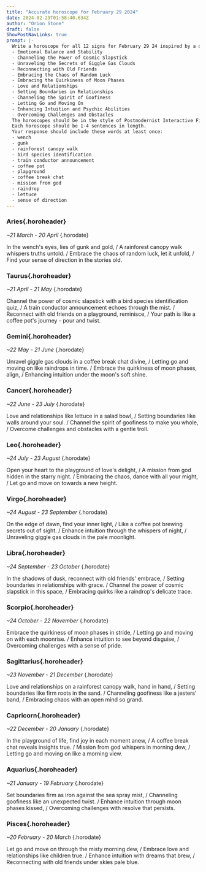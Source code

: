 ```yaml
---
title: "Accurate horoscope for February 29 2024"
date: 2024-02-29T01:58:40.634Z
author: "Orion Stone"
draft: false
ShowPostNavLinks: true
prompt: |-
  Write a horoscope for all 12 signs for February 29 24 inspired by a different focus for each. Ensure you do not include the focus in the response:
  - Emotional Balance and Stability
  - Channeling the Power of Cosmic Slapstick
  - Unraveling the Secrets of Giggle Gas Clouds
  - Reconnecting with Old Friends
  - Embracing the Chaos of Random Luck
  - Embracing the Quirkiness of Moon Phases
  - Love and Relationships
  - Setting Boundaries in Relationships
  - Channeling the Spirit of Goofiness
  - Letting Go and Moving On
  - Enhancing Intuition and Psychic Abilities
  - Overcoming Challenges and Obstacles
  The horoscopes should be in the style of Postmodernist Interactive Fiction Haiku and the mood of nostalgic
  Each horoscope should be 1-4 sentences in length.
  Your response should include these words at least once:
  - wench
  - gunk
  - rainforest canopy walk
  - bird species identification
  - train conductor announcement
  - coffee pot
  - playground
  - coffee break chat
  - mission from god
  - raindrop
  - lettuce
  - sense of direction
---
```


### Aries{.horoheader}

*~21 March - 20 April*
{.horodate}

In the wench's eyes, lies of gunk and gold, / A rainforest canopy walk whispers truths untold. / Embrace the chaos of random luck, let it unfold, / Find your sense of direction in the stories old.


### Taurus{.horoheader}

*~21 April - 21 May*
{.horodate}

Channel the power of cosmic slapstick with a bird species identification quiz, / A train conductor announcement echoes through the mist. / Reconnect with old friends on a playground, reminisce, / Your path is like a coffee pot's journey - pour and twist.


### Gemini{.horoheader}

*~22 May - 21 June*
{.horodate}

Unravel giggle gas clouds in a coffee break chat divine, / Letting go and moving on like raindrops in time. / Embrace the quirkiness of moon phases, align, / Enhancing intuition under the moon's soft shine.


### Cancer{.horoheader}

*~22 June - 23 July*
{.horodate}

Love and relationships like lettuce in a salad bowl, / Setting boundaries like walls around your soul. / Channel the spirit of goofiness to make you whole, / Overcome challenges and obstacles with a gentle troll.


### Leo{.horoheader}

*~24 July - 23 August*
{.horodate}

Open your heart to the playground of love's delight, / A mission from god hidden in the starry night. / Embracing the chaos, dance with all your might, / Let go and move on towards a new height.


### Virgo{.horoheader}

*~24 August - 23 September*
{.horodate}

On the edge of dawn, find your inner light, / Like a coffee pot brewing secrets out of sight. / Enhance intuition through the whispers of night, / Unraveling giggle gas clouds in the pale moonlight.


### Libra{.horoheader}

*~24 September - 23 October*
{.horodate}

In the shadows of dusk, reconnect with old friends' embrace, / Setting boundaries in relationships with grace. / Channel the power of cosmic slapstick in this space, / Embracing quirks like a raindrop's delicate trace.


### Scorpio{.horoheader}

*~24 October - 22 November*
{.horodate}

Embrace the quirkiness of moon phases in stride, / Letting go and moving on with each moonrise. / Enhance intuition to see beyond disguise, / Overcoming challenges with a sense of pride.


### Sagittarius{.horoheader}

*~23 November - 21 December*
{.horodate}

Love and relationships on a rainforest canopy walk, hand in hand, / Setting boundaries like firm roots in the sand. / Channeling goofiness like a jesters' band, / Embracing chaos with an open mind so grand.


### Capricorn{.horoheader}

*~22 December - 20 January*
{.horodate}

In the playground of life, find joy in each moment anew, / A coffee break chat reveals insights true. / Mission from god whispers in morning dew, / Letting go and moving on like a morning view.


### Aquarius{.horoheader}

*~21 January - 19 February*
{.horodate}

Set boundaries firm as iron against the sea spray mist, / Channeling goofiness like an unexpected twist. / Enhance intuition through moon phases kissed, / Overcoming challenges with resolve that persists.


### Pisces{.horoheader}

*~20 February - 20 March*
{.horodate}

Let go and move on through the misty morning dew, / Embrace love and relationships like children true. / Enhance intuition with dreams that brew, / Reconnecting with old friends under skies pale blue.

